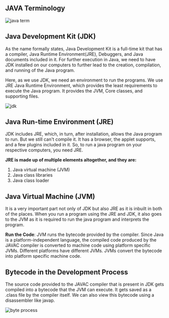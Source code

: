 **JAVA Terminology**
---

![java term](https://github.com/rhushikesh2000/JAVA_TUTORIAL_/assets/124034778/868b4a30-043d-4d5d-a8c7-6fd4d1552e5b)


**Java Development Kit (JDK)**
---

As the name formally states, Java Development Kit is a full-time kit that has a compiler, Java Runtime Environment(JRE), Debuggers, and Java documents included in it. For further execution in Java, we need to have JDK installed on our computers to further lead to the creation, compilation, and running of the Java program.

Here, as we use JDK, we need an environment to run the programs. We use JRE Java Runtime Environment, which provides the least requirements to execute the Java program. It provides the JVM, Core classes, and supporting files.


![jdk](https://github.com/rhushikesh2000/JAVA_TUTORIAL_/assets/124034778/ffa7b7b7-b5df-4581-92fe-59bb02e2a890)


**Java Run-time Environment (JRE)**
---

JDK includes JRE, which, in turn, after installation, allows the Java program to run. But we still can't compile it. It has a browser, the applet supports, and a few plugins included in it. So, to run a java program on your respective computers, you need JRE.

**JRE is made up of multiple elements altogether, and they are:**

1. Java virtual machine (JVM)
2. Java class libraries
3. Java class loader

**Java Virtual Machine (JVM)**
---

It is a very important part not only of JDK but also JRE as it is inbuilt in both of the places. When you run a program using the JRE and JDK, it also goes to the JVM as it is required to run the java program and interprets the program. 

**Run the Code**: JVM runs the bytecode provided by the compiler. Since Java is a platform-independent language, the compiled code produced by the JAVAC compiler is converted to machine code using platform specific JVMs. Different platforms have different JVMs. JVMs convert the bytecode into platform specific machine code.


**Bytecode in the Development Process**
---

The source code provided to the JAVAC compiler that is present in JDK gets compiled into a bytecode that the JVM can execute. It gets saved as a .class file by the compiler itself. We can also view this bytecode using a disassembler like javap.

![byte process](https://github.com/rhushikesh2000/JAVA_TUTORIAL_/assets/124034778/15b60556-33e8-4a7a-9421-2be68876a4cd)







